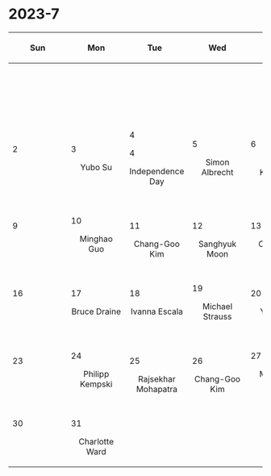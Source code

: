 # 2023-7

|<div style='max-width:100px;width:100px'><p>Sun</p></div>|<div style='max-width:100px;width:100px'><p>Mon</p></div>|<div style='max-width:100px;width:100px'><p>Tue</p></div>|<div style='max-width:100px;width:100px'><p>Wed</p></div>|<div style='max-width:100px;width:100px'><p>Thu</p></div>|<div style='max-width:100px;width:100px'><p>Fri</p></div>|<div style='max-width:100px;width:100px'><p>Sat</p></div>|
|:-:|:-:|:-:|:-:|:-:|:-:|:-:|
|<p><br/><br/></p> |<p><br/><br/></p> |<p><br/><br/></p> |<p><br/><br/></p> |<p><br/><br/></p> |<p><br/><br/></p> |<p align='left'>1</p><p><br/><br/></p>|
|<p align='left'>2</p><p><br/><br/></p>|<p align='left'>3</p><p>Yubo Su<br/><br/></p>|<p align='left'>4</p><p align='left'>4</p><p>Independence Day</p><br/>|<p align='left'>5</p><p>Simon Albrecht<br/><br/></p>|<p align='left'>6</p><p>Philipp Kempski<br/><br/></p>|<p align='left'>7</p><p>Rajsekhar<br/> Mohapatra</p>|<p align='left'>8</p><p><br/><br/></p>|
|<p align='left'>9</p><p><br/><br/></p>|<p align='left'>10</p><p>Minghao Guo<br/><br/></p>|<p align='left'>11</p><p>Chang-Goo<br/> Kim</p>|<p align='left'>12</p><p>Sanghyuk<br/> Moon</p>|<p align='left'>13</p><p>Charlotte<br/> Ward</p>|<p align='left'>14</p><p>Eliot Quataert<br/><br/></p>|<p align='left'>15</p><p><br/><br/></p>|
|<p align='left'>16</p><p><br/><br/></p>|<p align='left'>17</p><p>Bruce Draine<br/><br/></p>|<p align='left'>18</p><p>Ivanna Escala<br/><br/></p>|<p align='left'>19</p><p>Michael Strauss<br/><br/></p>|<p align='left'>20</p><p>Yubo Su<br/><br/></p>|<p align='left'>21</p><p>Shaunak Modak<br/><br/></p>|<p align='left'>22</p><p><br/><br/></p>|
|<p align='left'>23</p><p><br/><br/></p>|<p align='left'>24</p><p>Philipp Kempski<br/><br/></p>|<p align='left'>25</p><p>Rajsekhar<br/> Mohapatra</p>|<p align='left'>26</p><p>Chang-Goo<br/> Kim</p>|<p align='left'>27</p><p>Minghao Guo<br/><br/></p>|<p align='left'>28</p><p>Sanghyuk<br/> Moon</p>|<p align='left'>29</p><p><br/><br/></p>|
|<p align='left'>30</p><p><br/><br/></p>|<p align='left'>31</p><p>Charlotte<br/> Ward</p>|<p><br/><br/></p> |<p><br/><br/></p> |<p><br/><br/></p> |<p><br/><br/></p> |<p><br/><br/></p> |
